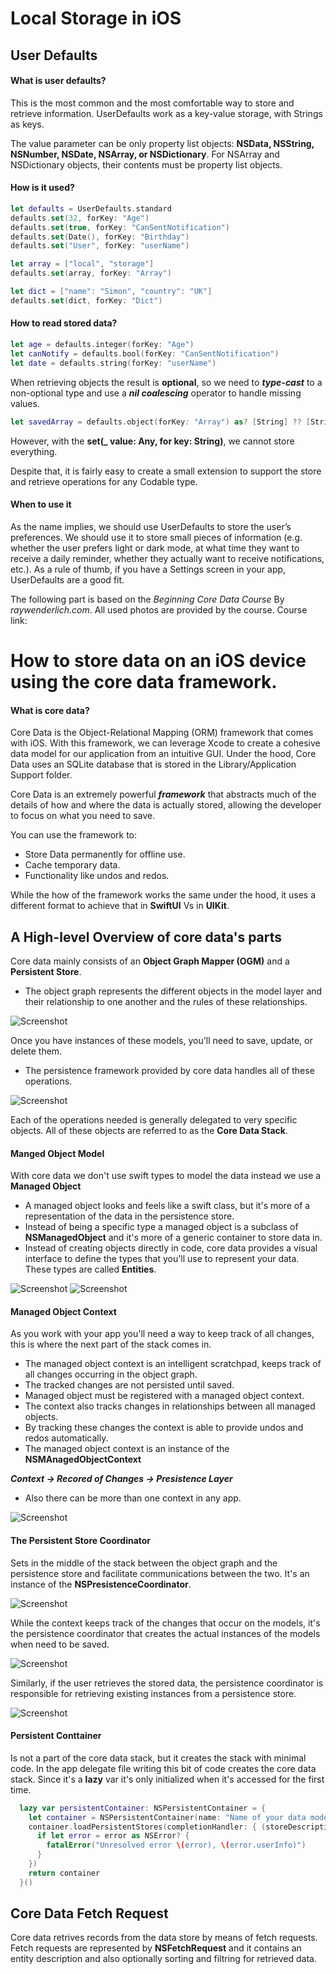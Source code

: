 # Local Storage in iOS


## User Defaults
#### What is user defaults?

This is the most common and the most comfortable way to store and retrieve information. UserDefaults work as a key-value storage, with Strings as keys. 

The value parameter can be only property list objects: **NSData, NSString, NSNumber, NSDate, NSArray, or NSDictionary**. For NSArray and NSDictionary objects, their contents must be property list objects.

#### How is it used?
```swift
let defaults = UserDefaults.standard
defaults.set(32, forKey: "Age")
defaults.set(true, forKey: "CanSentNotification")
defaults.set(Date(), forKey: "Birthday")
defaults.set("User", forKey: "userName")
```

```swift
let array = ["local", "storage"]
defaults.set(array, forKey: "Array")

let dict = ["name": "Simon", "country": "UK"]
defaults.set(dict, forKey: "Dict")
```
#### How to read stored data?
```swift
let age = defaults.integer(forKey: "Age")
let canNotify = defaults.bool(forKey: "CanSentNotification")
let date = defaults.string(forKey: "userName")
```
When retrieving objects the result is **optional**, so we need to ***type-cast*** to a non-optional type and use a ***nil coalescing*** operator to handle missing values.

```swift
let savedArray = defaults.object(forKey: "Array") as? [String] ?? [String]()
```

However, with the **set(_ value: Any, for key: String)**, we cannot store everything.

Despite that, it is fairly easy to create a small extension to support the store and retrieve operations for any Codable type.

#### When to use it
As the name implies, we should use UserDefaults to store the user’s preferences. We should use it to store small pieces of information (e.g. whether the user prefers light or dark mode, at what time they want to receive a daily reminder, whether they actually want to receive notifications, etc.).
As a rule of thumb, if you have a Settings screen in your app, UserDefaults are a good fit.


The following part is based on the *Beginning Core Data Course* By *raywenderlich.com*. All used photos are provided by the course.
Course link: 
# How to store data on an iOS device using the core data framework.
#### What is core data?

Core Data is the Object-Relational Mapping (ORM) framework that comes with iOS.
With this framework, we can leverage Xcode to create a cohesive data model for our application from an intuitive GUI.
Under the hood, Core Data uses an SQLite database that is stored in the Library/Application Support folder.

Core Data is an extremely powerful ***framework*** that abstracts much of the details of how and where the data is actually stored, allowing the developer to focus on what you need to save.

You can use the framework to: 
- Store Data permanently for offline use.
- Cache temporary data.
- Functionality like undos and redos.

While the how of the framework works the same under the hood, it uses a different format to achieve that in **SwiftUI** Vs in **UIKit**.

## A High-level Overview of core data's parts
Core data mainly consists of an **Object Graph Mapper (OGM)** and a **Persistent Store**.

- The object graph represents the different objects in the model layer and their relationship to one another and the rules of these relationships.

![Screenshot](https://github.com/AyaEMahmoud/LocalStorageiOS/blob/main/Screen%20Shot%202021-03-22%20at%2010.20.23%20AM.png)


Once you have instances of these models, you'll need to save, update, or delete them. 

- The persistence framework provided by core data handles all of these operations.

![Screenshot](https://github.com/AyaEMahmoud/LocalStorageiOS/blob/main/Screen%20Shot%202021-03-22%20at%2010.29.15%20AM.png)


Each of the operations needed is generally delegated to very specific objects. All of these objects are referred to as the **Core Data Stack**. 

#### Manged Object Model
With core data we don't use swift types to model the data instead we use a **Managed Object**
- A managed object looks and feels like a swift class, but it's more of a representation of the data in the persistence store.
- Instead of being a specific type a managed object is a subclass of **NSManagedObject** and it's more of a generic container to store data in.
- Instead of creating objects directly in code, core data provides a visual interface to define the types that you'll use to represent your data. These types are called **Entities**.

![Screenshot](https://github.com/AyaEMahmoud/LocalStorageiOS/blob/main/Screen%20Shot%202021-03-22%20at%2010.46.33%20AM.png)
![Screenshot](https://github.com/AyaEMahmoud/LocalStorageiOS/blob/main/Screen%20Shot%202021-03-22%20at%2010.54.50%20AM.png)

#### Managed Object Context
As you work with your app you'll need a way to keep track of all changes, this is where the next part of the stack comes in.
- The managed object context is an intelligent scratchpad, keeps track of all changes occurring in the object graph. 
- The tracked changes are not persisted until saved.
- Managed object must be registered with a managed object context.
- The context also tracks changes in relationships between all managed objects.
- By tracking these changes the context is able to provide undos and redos automatically.
- The managed object context is an instance of the **NSMAnagedObjectContext**

***Context -> Recored of Changes -> Presistence Layer***

- Also there can be more than one context in any app.


![Screenshot](https://github.com/AyaEMahmoud/LocalStorageiOS/blob/main/Screen%20Shot%202021-03-22%20at%2010.59.10%20AM.png)


#### The Persistent Store Coordinator
Sets in the middle of the stack between the object graph and the persistence store and facilitate communications between the two.
It's an instance of the **NSPresistenceCoordinator**.


![Screenshot](https://github.com/AyaEMahmoud/LocalStorageiOS/blob/main/Screen%20Shot%202021-03-22%20at%2011.27.09%20AM.png)


While the context keeps track of the changes that occur on the models, it's the persistence coordinator that creates the actual instances of the models when need to be saved.


![Screenshot](https://github.com/AyaEMahmoud/LocalStorageiOS/blob/main/Screen%20Shot%202021-03-22%20at%201.46.39%20PM.png)


Similarly, if the user retrieves the stored data, the persistence coordinator is responsible for retrieving existing instances from a persistence store.


![Screenshot](https://github.com/AyaEMahmoud/LocalStorageiOS/blob/main/Screen%20Shot%202021-03-22%20at%201.46.39%20PM.png)


#### Persistent Conttainer
Is not a part of the core data stack, but it creates the stack with minimal code. In the app delegate file writing this bit of code creates the core data stack.
Since it's a **lazy** var it's only initialized when it's accessed for the first time.

```Swift
  lazy var persistentContainer: NSPersistentContainer = {
    let container = NSPersistentContainer(name: "Name of your data model file")
    container.loadPersistentStores(completionHandler: { (storeDescription, error) in
      if let error = error as NSError? {
        fatalError("Unresolved error \(error), \(error.userInfo)")
      }
    })
    return container
  }()
```


## Core Data Fetch Request
Core data retrives records from the data store by means of fetch requests.
Fetch requests are represented by **NSFetchRequest** and it contains an entity description and also optionally sorting and filtring for retrieved data.


